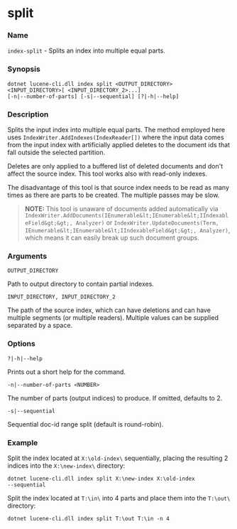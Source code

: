# split

### Name

`index-split` - Splits an index into multiple equal parts.

### Synopsis

<code>dotnet lucene-cli.dll index split <OUTPUT_DIRECTORY> <INPUT_DIRECTORY>[ <INPUT_DIRECTORY_2>...] [-n|--number-of-parts] [-s|--sequential] [?|-h|--help]</code>

### Description

Splits the input index into multiple equal parts. The method employed here uses `IndexWriter.AddIndexes(IndexReader[])` where the input data comes from the input index with artificially applied deletes to the document ids that fall outside the selected partition.

Deletes are only applied to a buffered list of deleted documents and don't affect the source index. This tool works also with read-only indexes.

The disadvantage of this tool is that source index needs to be read as many times as there are parts to be created. The multiple passes may be slow.

> **NOTE:** This tool is unaware of documents added automatically via `IndexWriter.AddDocuments(IEnumerable&lt;IEnumerable&lt;IIndexableField&gt;&gt;, Analyzer)` or `IndexWriter.UpdateDocuments(Term, IEnumerable&lt;IEnumerable&lt;IIndexableField&gt;&gt;, Analyzer)`, which means it can easily break up such document groups.

### Arguments

`OUTPUT_DIRECTORY`

Path to output directory to contain partial indexes.

`INPUT_DIRECTORY, INPUT_DIRECTORY_2`

The path of the source index, which can have deletions and can have multiple segments (or multiple readers). Multiple values can be supplied separated by a space.

### Options

`?|-h|--help`

Prints out a short help for the command.

`-n|--number-of-parts <NUMBER>`

The number of parts (output indices) to produce. If omitted, defaults to 2.

`-s|--sequential`

Sequential doc-id range split (default is round-robin).

### Example

Split the index located at `X:\old-index\` sequentially, placing the resulting 2 indices into the `X:\new-index\` directory:

<code>dotnet lucene-cli.dll index split X:\new-index X:\old-index --sequential</code>


Split the index located at `T:\in\` into 4 parts and place them into the `T:\out\` directory:

<code>dotnet lucene-cli.dll index split T:\out T:\in -n 4</code>